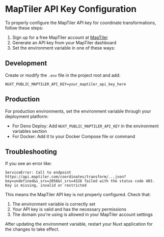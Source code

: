 # MapTiler API Key Configuration

To properly configure the MapTiler API key for coordinate transformations, follow these steps:

1. Sign up for a free MapTiler account at [MapTiler](https://www.maptiler.com/)
2. Generate an API key from your MapTiler dashboard
3. Set the environment variable in one of these ways:

## Development

Create or modify the `.env` file in the project root and add:
```
NUXT_PUBLIC_MAPTILER_API_KEY=your_maptiler_api_key_here
```

## Production

For production environments, set the environment variable through your deployment platform:

- For Deno Deploy: Add `NUXT_PUBLIC_MAPTILER_API_KEY` in the environment variables section
- For Docker: Add it to your Docker Compose file or command

## Troubleshooting

If you see an error like:
```
ServiceError: Call to endpoint https://api.maptiler.com/coordinates/transform/...json?key=undefined&s_srs=2056&t_srs=4326 failed with the status code 403. Key is missing, invalid or restricted
```

This means the MapTiler API key is not properly configured. Check that:

1. The environment variable is correctly set
2. Your API key is valid and has the necessary permissions
3. The domain you're using is allowed in your MapTiler account settings

After updating the environment variable, restart your Nuxt application for the changes to take effect.
